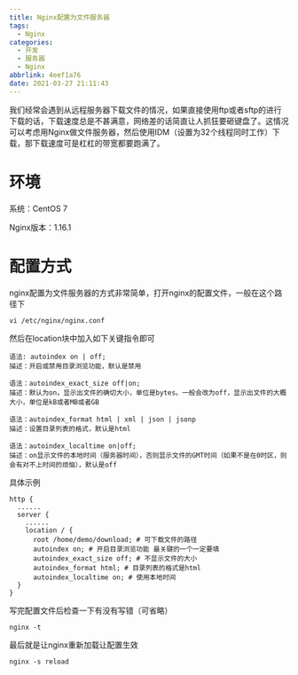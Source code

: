 ```yaml
---
title: Nginx配置为文件服务器
tags:
  - Nginx
categories:
  - 开发
  - 服务器
  - Nginx
abbrlink: 4eef1a76
date: 2021-03-27 21:11:43
---
```



我们经常会遇到从远程服务器下载文件的情况，如果直接使用ftp或者sftp的进行下载的话，下载速度总是不甚满意，网络差的话简直让人抓狂要砸键盘了。这情况可以考虑用Nginx做文件服务器，然后使用IDM（设置为32个线程同时工作）下载，那下载速度可是杠杠的带宽都要跑满了。

<!-- more -->

# 环境

系统：CentOS 7

Nginx版本：1.16.1



# 配置方式

nginx配置为文件服务器的方式非常简单，打开nginx的配置文件，一般在这个路径下

``` shell
vi /etc/nginx/nginx.conf
```

然后在location块中加入如下关键指令即可

``` shell
语法:	autoindex on | off;
描述：开启或禁用目录浏览功能，默认是禁用

语法：autoindex_exact_size off|on;
描述：默认为on，显示出文件的确切大小，单位是bytes。一般会改为off，显示出文件的大概大小，单位是kB或者MB或者GB

语法：autoindex_format html | xml | json | jsonp
描述：设置目录列表的格式，默认是html

语法：autoindex_localtime on|off;  
描述：on显示文件的本地时间（服务器时间），否则显示文件的GMT时间（如果不是在0时区，则会有对不上时间的烦恼），默认是off
```

具体示例

``` shell
http {
  ......
  server {
    ......
    location / {
      root /home/demo/download; # 可下载文件的路径
      autoindex on; # 开启目录浏览功能 最关键的一个一定要填
      autoindex_exact_size off; # 不显示文件的大小
      autoindex_format html; # 目录列表的格式是html
      autoindex_localtime on; # 使用本地时间
  }
}
```

写完配置文件后检查一下有没有写错（可省略）

``` shell
nginx -t
```

最后就是让nginx重新加载让配置生效

``` shell
nginx -s reload
```




